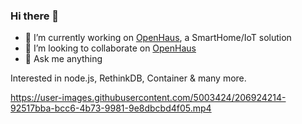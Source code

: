 ### Hi there 👋

- 🔭 I’m currently working on [OpenHaus](https://github.com/OpenHausIO), a SmartHome/IoT solution
- 👯 I’m looking to collaborate on [OpenHaus](https://github.com/OpenHausIO)
- 💬 Ask me anything

Interested in node.js, RethinkDB, Container & many more.

https://user-images.githubusercontent.com/5003424/206924214-92517bba-bcc6-4b73-9981-9e8dbcbd4f05.mp4
